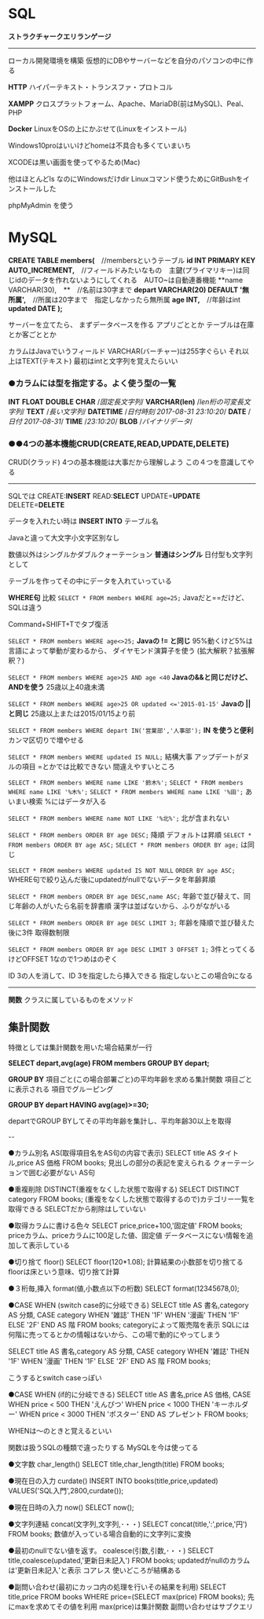 # SQL
**ストラクチャークエリランゲージ**

---

ローカル開発環境を構築
仮想的にDBやサーバーなどを自分のパソコンの中に作る

**HTTP**
ハイパーテキスト・トランスファ・プロトコル

**XAMPP**
クロスプラットフォーム、Apache、MariaDB(前はMySQL)、Peal、PHP

**Docker**
LinuxをOSの上にかぶせて(Linuxをインストール)

Windows10proはいいけどhomeは不具合も多くていまいち

XCODEは黒い画面を使ってやるため(Mac)

他はほとんどls なのにWindowsだけdir
Linuxコマンド使うためにGitBushをインストールした

phpMyAdmin を使う

# MySQL  
**CREATE TABLE members(**　//membersというテーブル
**id INT PRIMARY KEY AUTO_INCREMENT,**　//フィールドみたいなもの　主鍵(プライマリキー)は同じidのデータを作れないようにしてくれる　AUTO~は自動連番機能
**name VARCHAR(30),　**　//名前は30字まで
**depart VARCHAR(20) DEFAULT '無所属',**　//所属は20字まで　指定しなかったら無所属
**age INT,**　//年齢はint
**updated DATE**
**);**


サーバーを立てたら、
まずデータベースを作る
アプリごととか
テーブルは在庫とか客ごととか

カラムはJavaでいうフィールド
VARCHAR(バーチャー)は255字ぐらい
それ以上はTEXT(テキスト)
最初はintと文字列を覚えたらいい

### ●カラムには型を指定する。よく使う型の一覧
**INT**
**FLOAT**
**DOUBLE**
**CHAR** /*固定長文字列*/
**VARCHAR(len)** /*len桁の可変長文字列*/
**TEXT** /*長い文字列*/
**DATETIME** /*日付時刻 2017-08-31 23:10:20*/
**DATE** /*日付 2017-08-31*/
**TIME** /*23:10:20*/
**BLOB** /*バイナリデータ*/


### ●●4つの基本機能CRUD(CREATE,READ,UPDATE,DELETE)
CRUD(クラッド)
4つの基本機能は大事だから理解しよう
この４つを意識してやる

---


SQLでは
CREATE:**INSERT**
READ:**SELECT**
UPDATE=**UPDATE**
DELETE=**DELETE**

データを入れたい時は
**INSERT INTO** テーブル名

Javaと違って大文字小文字区別なし

数値以外はシングルかダブルクォーテーション
**普通はシングル**
日付型も文字列として

テーブルを作ってその中にデータを入れていっている

**WHERE句**
比較
```SELECT * FROM members WHERE age=25;```
Javaだと==だけど、SQLは違う

Command+SHIFT+Tでタブ復活

```SELECT * FROM members WHERE age<>25;```
**Javaの != と同じ**
95%動くけど5%は言語によって挙動が変わるから、
ダイヤモンド演算子を使う
(拡大解釈？拡張解釈？)

```SELECT * FROM members WHERE age>25 AND age <40```
**Javaの&&と同じだけど、ANDを使う**
25歳以上40歳未満

```SELECT * FROM members WHERE age>25 OR updated <='2015-01-15'```
**Javaの || と同じ**
25歳以上または2015/01/15より前

```SELECT * FROM members WHERE depart IN('営業部','人事部');```
**IN を使うと便利**
カンマ区切りで増やせる

```SELECT * FROM members WHERE updated IS NULL;```
結構大事
アップデートがヌルの項目
=とかでは比較できない
間違えやすいところ

```SELECT * FROM members WHERE name LIKE '鈴木%';```
```SELECT * FROM members WHERE name LIKE '%木%';```
```SELECT * FROM members WHERE name LIKE '%田';```
あいまい検索
%にはデータが入る

```SELECT * FROM members WHERE name NOT LIKE '%北%';```
北が含まれない

```SELECT * FROM members ORDER BY age DESC;```
降順
デフォルトは昇順
```SELECT * FROM members ORDER BY age ASC;```
```SELECT * FROM members ORDER BY age;```
は同じ

```SELECT * FROM members WHERE updated IS NOT NULL```
```ORDER BY age ASC;```
WHERE句で絞り込んだ後にupdatedがnullでないデータを年齢昇順

```SELECT * FROM members ORDER BY age DESC,name ASC;```
年齢で並び替えて、同じ年齢の人がいたら名前を辞書順
漢字は並ばないから、ふりがながいる

```SELECT * FROM members ORDER BY age DESC LIMIT 3;```
年齢を降順で並び替えた後に3件
取得数制限

```SELECT * FROM members ORDER BY age DESC LIMIT 3 OFFSET 1;```
3件とってくるけどOFFSET 1なので1つめはのぞく

ID 3の人を消して、ID 3を指定したら挿入できる
指定しないとこの場合9になる

---

  
**関数**
クラスに属しているものをメソッド

## 集計関数
特徴としては集計関数を用いた場合結果が一行

**SELECT depart,avg(age) FROM members 
GROUP BY depart;**

**GROUP BY**
項目ごと(この場合部署ごと)の平均年齢を求める集計関数
項目ごとに表示される
項目でグルーピング

**GROUP BY depart
HAVING avg(age)>=30;**

departでGROUP BYしてその平均年齢を集計し、平均年齢30以上を取得


--

●カラム別名 AS(取得項目名をAS句の内容で表示)
SELECT title AS タイトル,price AS 価格 FROM books;
見出しの部分の表記を変えられる
クォーテーションで囲む必要がない
AS句

●重複削除 DISTINCT(重複をなくした状態で取得する)
SELECT DISTINCT category FROM books;
(重複をなくした状態で取得するので)カテゴリー一覧を取得できる
SELECTだから削除はしていない

●取得カラムに書ける色々
SELECT price,price+100,'固定値' FROM books;
priceカラム、priceカラムに100足した値、固定値
データベースにない情報を追加して表示している

●切り捨て floor()
SELECT floor(120*1.08);
計算結果の小数部を切り捨てる
floorは床という意味、切り捨て計算

●３桁毎,挿入 format(値,小数点以下の桁数)
SELECT format(12345678,0);

●CASE WHEN (switch case的に分岐できる)
SELECT title AS 書名,category AS 分類,
CASE category WHEN '雑誌' THEN '1F'
WHEN '漫画' THEN '1F'
ELSE '2F' 
END AS 階
FROM books;
categoryによって販売階を表示
SQLには何階に売ってるとかの情報はないから、この場で動的にやってしまう

SELECT title AS 書名,category AS 分類,
CASE category 
WHEN '雑誌' THEN '1F'
WHEN '漫画' THEN '1F'
ELSE '2F' 
END AS 階 FROM books;

こうするとswitch caseっぽい


●CASE WHEN (if的に分岐できる)
SELECT title AS 書名,price AS 価格,
CASE WHEN price < 500 THEN 'えんぴつ'
WHEN price < 1000 THEN 'キーホルダー'
WHEN price < 3000 THEN 'ポスター'
END AS プレゼント
FROM books;

WHENは～のときと覚えるといい

関数は扱うSQLの種類で違ったりする
MySQLを今は使ってる

●文字数 char_length()
SELECT title,char_length(title) FROM books;

●現在日の入力 curdate()
INSERT INTO books(title,price,updated)
VALUES('SQL入門',2800,curdate());

●現在日時の入力 now()
SELECT now();

●文字列連結 concat(文字列,文字列,･・・)
SELECT concat(title,':',price,'円') FROM books;
数値が入っている場合自動的に文字列に変換

●最初のnullでない値を返す。 coalesce(引数,引数,･・・)
SELECT title,coalesce(updated,'更新日未記入')
FROM books;
updatedがnullのカラムは'更新日未記入'と表示
コアレス
使いどころが結構ある


●副問い合わせ(最初にカッコ内の処理を行いその結果を利用)
SELECT title,price FROM books 
WHERE price=(SELECT max(price) FROM books);
先にmaxを求めてその値を利用
max(price)は集計関数
副問い合わせはサブクエリ
